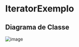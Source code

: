 # IteratorExemplo #

## Diagrama de Classe ##

![image](https://github.com/user-attachments/assets/865bf42c-5995-4206-b609-ed831730e385)
